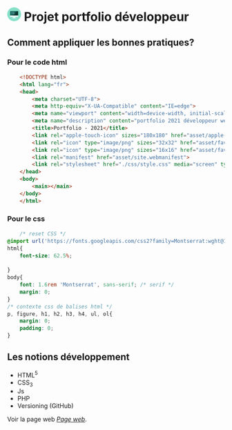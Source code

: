 # ![Tux, the Linux mascot](./asset/favicon-32x32.png) Projet portfolio développeur
## Comment appliquer les bonnes pratiques?

### Pour le code html
```html
    <!DOCTYPE html>
    <html lang="fr">
    <head>
        <meta charset="UTF-8">
        <meta http-equiv="X-UA-Compatible" content="IE=edge">
        <meta name="viewport" content="width=device-width, initial-scale=1.0">
        <meta name="description" content="portfolio 2021 développeur web...">
        <title>Portfolio - 2021</title>
        <link rel="apple-touch-icon" sizes="180x180" href="asset/apple-touch-icon.png">
        <link rel="icon" type="image/png" sizes="32x32" href="asset/favicon-32x32.png">
        <link rel="icon" type="image/png" sizes="16x16" href="asset/favicon-16x16.png">
        <link rel="manifest" href="asset/site.webmanifest">
        <link rel="stylesheet" href="./css/style.css" media="screen" type="text/css">
    </head>
    <body>
        <main></main>
    </body>
    </html>


```
### Pour le css
```css
    /* reset CSS */
@import url('https://fonts.googleapis.com/css2?family=Montserrat:wght@100;200;300;400&display=swap');
html{
    font-size: 62.5%;
    
}
body{
    font: 1.6rem 'Montserrat', sans-serif; /* serif */
    margin: 0;
}
/* contexte css de balises html */
p, figure, h1, h2, h3, h4, ul, ol{
    margin: 0;
    padding: 0;
}
```
## Les notions développement
* HTML<sup>5</sup>
* CSS<sub>3</sub>
* Js
* PHP
* Versioning (GitHub)

Voir la page web *[Page web](https://giusmili.github.io/SLAM_dev_2021/)*.